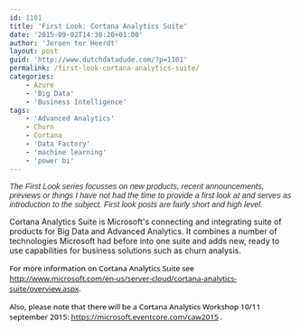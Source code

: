 ```yaml
---
id: 1101
title: 'First Look: Cortana Analytics Suite'
date: '2015-09-02T14:30:20+01:00'
author: 'Jeroen ter Heerdt'
layout: post
guid: 'http://www.dutchdatadude.com/?p=1101'
permalink: /first-look-cortana-analytics-suite/
categories:
    - Azure
    - 'Big Data'
    - 'Business Intelligence'
tags:
    - 'Advanced Analytics'
    - Churn
    - Cortana
    - 'Data Factory'
    - 'machine learning'
    - 'power bi'
---
```


<span style="color: #333333; font-family: Helvetica;"><em>The First Look series focusses on new products, recent announcements, previews or things I have not had the time to provide a first look at and serves as introduction to the subject. First look posts are fairly short and high level.
</em></span>

Cortana Analytics Suite is Microsoft's connecting and integrating suite of products for Big Data and Advanced Analytics. It combines a number of technologies Microsoft had before into one suite and adds new, ready to use capabilities for business solutions such as churn analysis.

<span style="color: black; font-family: Segoe UI; font-size: 10pt;">For more information on Cortana Analytics Suite see <a href="http://www.microsoft.com/en-us/server-cloud/cortana-analytics-suite/overview.aspx">http://www.microsoft.com/en-us/server-cloud/cortana-analytics-suite/overview.aspx</a>.
</span>

<span style="color: black; font-family: Segoe UI; font-size: 10pt;">Also, please note that there will be a Cortana Analytics Workshop 10/11 september 2015: <a href="https://microsoft.eventcore.com/caw2015">https://microsoft.eventcore.com/caw2015</a> .</span>